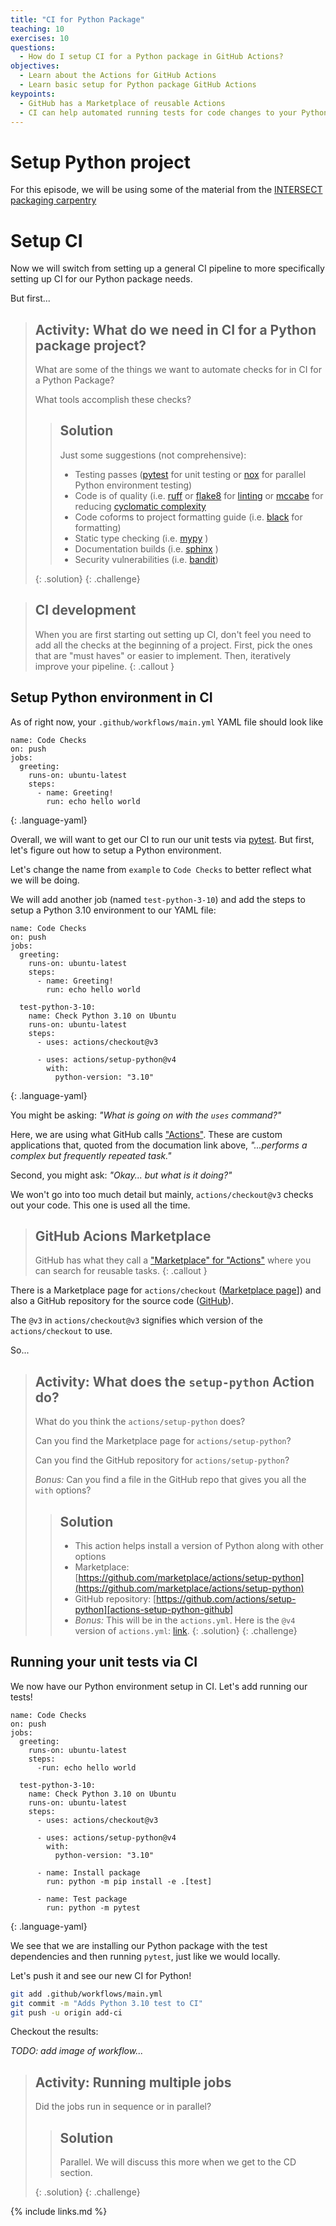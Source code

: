 ```yaml
---
title: "CI for Python Package"
teaching: 10
exercises: 10
questions:
  - How do I setup CI for a Python package in GitHub Actions?
objectives:
  - Learn about the Actions for GitHub Actions
  - Learn basic setup for Python package GitHub Actions
keypoints:
  - GitHub has a Marketplace of reusable Actions
  - CI can help automated running tests for code changes to your Python package
---
```


# Setup Python project

For this episode, we will be using some of the material
from the [INTERSECT packaging carpentry](https://intersect-training.org/packaging)

# Setup CI

Now we will switch from setting up a general CI pipeline
to more specifically setting up CI for our Python package needs.

But first...
> ## Activity: What do we need in CI for a Python package project?
>
> What are some of the things we want to automate checks for in CI for a Python Package?
>
> What tools accomplish these checks?
> 
> > ## Solution
> > Just some suggestions (not comprehensive):
> > * Testing passes ([pytest][pytest] for unit testing or [nox][nox] for parallel Python environment testing)
> > * Code is of quality (i.e. [ruff][ruff] or [flake8][flake8] for [linting][lint] or [mccabe][mccabe] for reducing [cyclomatic complexity][cc]
> > * Code coforms to project formatting guide (i.e. [black][black] for formatting)
> > * Static type checking (i.e. [mypy][mypy] )
> > * Documentation builds (i.e. [sphinx][sphinx] )
> > * Security vulnerabilities (i.e. [bandit][bandit])
> > 
> {: .solution}
{: .challenge}

> ## CI development
> When you are first starting out setting up CI,
> don't feel you need to add all the checks at the beginning of a project.
> First, pick the ones that are  "must haves" or easier to implement.
> Then, iteratively improve your pipeline.
{: .callout }

## Setup Python environment in CI 

As of right now, your `.github/workflows/main.yml` YAML file should look like
~~~
name: Code Checks
on: push
jobs:
  greeting:
    runs-on: ubuntu-latest
    steps:
      - name: Greeting!
        run: echo hello world
~~~
{: .language-yaml}

Overall, we will want to get our CI to run our unit tests via [pytest][pytest].
But first, let's figure out how to setup a Python environment.

Let's change the name from `example` to `Code Checks` to better reflect what we will be doing.

We will add another job (named `test-python-3-10`)
and add the steps to setup a Python 3.10 environment to our YAML file:

~~~
name: Code Checks
on: push
jobs:
  greeting:
    runs-on: ubuntu-latest
    steps:
      - name: Greeting!
        run: echo hello world

  test-python-3-10:
    name: Check Python 3.10 on Ubuntu
    runs-on: ubuntu-latest
    steps:
      - uses: actions/checkout@v3

      - uses: actions/setup-python@v4
        with:
          python-version: "3.10"
~~~
{: .language-yaml}

You might be asking: _"What is going on with the `uses` command?"_

Here, we are using what GitHub calls ["Actions"][actions].
These are custom applications that,
quoted from the documation link above,
 _"...performs a complex but frequently repeated task."_

Second, you might ask: _"Okay... but what is it doing?"_

We won't go into too much detail but mainly, `actions/checkout@v3` checks out your code. 
This one is used all the time.

> ## GitHub Acions Marketplace
> GitHub has what they call a ["Marketplace" for "Actions"][marketplace-actions] where you can search for reusable tasks.
{: .callout }

There is a Marketplace page for `actions/checkout` ([Marketplace page][actions-checkout-marketplace]]) and also a GitHub repository for the source code ([GitHub][actions-checkout-github]).

The `@v3` in `actions/checkout@v3` signifies which version of the `actions/checkout` to use.

So...
> ## Activity: What does the `setup-python` Action do?
>
> What do you think the `actions/setup-python` does?
>
> Can you find the Marketplace page for `actions/setup-python`?
>
> Can you find the GitHub repository for `actions/setup-python`?
>
> *Bonus:* Can you find a file in the GitHub repo that gives you all the `with` options?
> 
> > ## Solution
> > * This action helps install a version of Python along with other options
> > * Marketplace: [https://github.com/marketplace/actions/setup-python](https://github.com/marketplace/actions/setup-python)
> > * GitHub repository: [https://github.com/actions/setup-python][actions-setup-python-github]
> > * *Bonus:* This will be in the `actions.yml`. Here is the `@v4` version of `actions.yml`: [link](https://github.com/actions/setup-python/blob/v4/action.yml).
> {: .solution}
{: .challenge}

## Running your unit tests via CI

We now have our Python environment setup in CI.
Let's add running our tests!

~~~
name: Code Checks
on: push
jobs:
  greeting:
    runs-on: ubuntu-latest
    steps:
      -run: echo hello world

  test-python-3-10:
    name: Check Python 3.10 on Ubuntu
    runs-on: ubuntu-latest
    steps:
      - uses: actions/checkout@v3

      - uses: actions/setup-python@v4
        with:
          python-version: "3.10"

      - name: Install package
        run: python -m pip install -e .[test]

      - name: Test package
        run: python -m pytest
~~~
{: .language-yaml}

We see that we are installing our Python package
with the test dependencies and then running `pytest`,
just like we would locally.

Let's push it and see our new CI for Python!

```bash
git add .github/workflows/main.yml
git commit -m "Adds Python 3.10 test to CI"
git push -u origin add-ci
```

Checkout the results:

*TODO: add image of workflow...*

> ## Activity: Running multiple jobs
>
> Did the jobs run in sequence or in parallel?
>
> > ## Solution
> > Parallel. We will discuss this more when we get to the CD section.
> > 
> {: .solution}
{: .challenge}

{% include links.md %}

[pytest]: https://docs.pytest.org
[nox]: https://nox.thea.codes
[ruff]: https://beta.ruff.rs/docs/
[flake8]: https://flake8.pycqa.org
[lint]: https://en.wikipedia.org/wiki/Lint_(software)
[mccabe]: https://github.com/PyCQA/mccabe
[cc]: https://en.wikipedia.org/wiki/Cyclomatic_complexity
[bandit]: http://www.lizard.ws/
[black]: https://black.readthedocs.io
[mypy]: https://www.mypy-lang.org/
[sphinx]: https://www.sphinx-doc.org
[bandit]: https://bandit.readthedocs.io

[actions]: https://docs.github.com/en/actions/learn-github-actions/understanding-github-actions#actions
[marketplace-actions]: https://github.com/marketplace?type=actions
[actions-checkout-marketplace]: https://github.com/marketplace/actions/checkout
[actions-checkout-github]: https://github.com/actions/checkout
[actions-setup-python-github]: https://github.com/actions/setup-python
